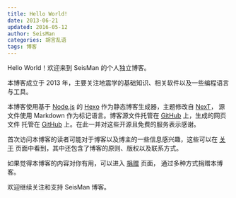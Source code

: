 ```yaml
---
title: Hello World!
date: 2013-06-21
updated: 2016-05-12
author: SeisMan
categories: 胡言乱语
tags: 博客
---
```


Hello World！欢迎来到 SeisMan 的个人独立博客。

本博客成立于 2013 年，主要关注地震学的基础知识、相关软件以及一些编程语言与工具。

<!--more-->

本博客使用基于 [Node.js][] 的 [Hexo][] 作为静态博客生成器，主题修改自 [NexT][]，
源文件使用 Markdown 作为标记语言。博客源文件托管在 [GitHub][] 上，生成的网页文件
托管在 [GitHub][] 上。在此一并对这些开源且免费的服务表示感谢。

首次访问本博客的读者可能对于博客以及博主的一些信息感兴趣，这些可以在
[关于](/about.html) 页面中看到，其中还包含了博客的原则、版权以及联系方式。

如果觉得本博客的内容对你有用，可以进入 [捐赠](/donations.html) 页面，
通过多种方式捐赠本博客。

欢迎继续关注和支持 SeisMan 博客。

[Node.js]: https://nodejs.org
[Hexo]: https://hexo.io
[NexT]: https://github.com/iissnan/hexo-theme-next
[GitHub]: https://github.com/seisman/seisman.info
